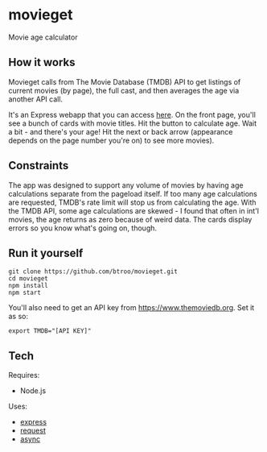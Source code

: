 # movieget
Movie age calculator

## How it works
Movieget calls from The Movie Database (TMDB) API to get listings of current movies (by page), the full cast, 
and then averages the age via another API call. 

It's an Express webapp that you can access [here](http://movieget.herokuapp.com/). On the front page, you'll see a
bunch of cards with movie titles. Hit the button to calculate age. Wait a bit - and there's your age! Hit the next or back arrow
(appearance depends on the page number you're on) to see more movies).

## Constraints
The app was designed to support any volume of movies by having age calculations separate from the pageload itself.
If too many age calculations are requested, TMDB's rate limit will stop us from calculating the age. With the TMDB API,
some age calculations are skewed - I found that often in int'l movies, the age returns as zero because of weird data. 
The cards display errors so you know what's going on, though.

## Run it yourself
```
git clone https://github.com/btroo/movieget.git
cd movieget
npm install
npm start
```

You'll also need to get an API key from https://www.themoviedb.org. Set it as so:
```
export TMDB="[API KEY]"
```
## Tech
Requires:
- Node.js

Uses:
- [express](http://expressjs.com/)
- [request](https://github.com/request/request)
- [async](https://github.com/caolan/async)

